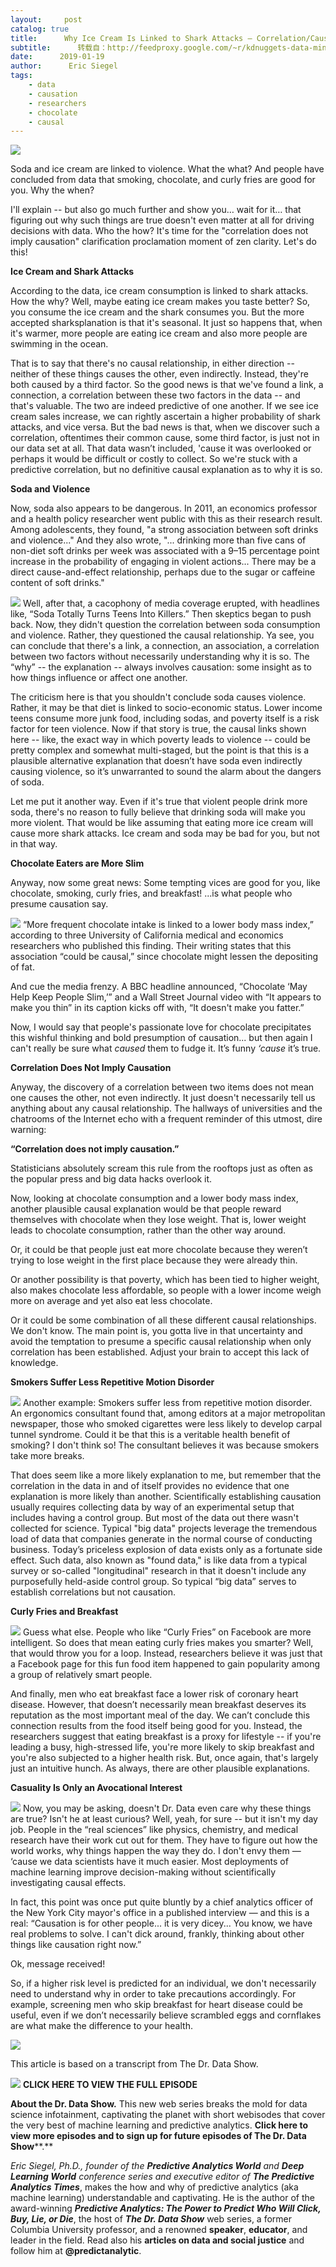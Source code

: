 ```yaml
---
layout:     post
catalog: true
title:      Why Ice Cream Is Linked to Shark Attacks – Correlation/Causation Smackdown
subtitle:      转载自：http://feedproxy.google.com/~r/kdnuggets-data-mining-analytics/~3/RaC3bNoHcP0/dr-data-ice-cream-linked-shark-attacks.html
date:      2019-01-19
author:      Eric Siegel
tags:
    - data
    - causation
    - researchers
    - chocolate
    - causal
---
```


![](https://i.ibb.co/3fhg46G/dd-6-image1.jpg)


Soda and ice cream are linked to violence. What the what? And people have concluded from data that smoking, chocolate, and curly fries are good for you. Why the when?

I'll explain -- but also go much further and show you… wait for it… that figuring out why such things are true doesn't even matter at all for driving decisions with data. Who the how? It's time for the "correlation does not imply causation" clarification proclamation moment of zen clarity. Let's do this!

**Ice Cream and Shark Attacks**

According to the data, ice cream consumption is linked to shark attacks. How the why? Well, maybe eating ice cream makes you taste better? So, you consume the ice cream and the shark consumes you. But the more accepted sharksplanation is that it's seasonal. It just so happens that, when it's warmer, more people are eating ice cream and also more people are swimming in the ocean.

That is to say that there's no causal relationship, in either direction -- neither of these things causes the other, even indirectly. Instead, they're both caused by a third factor. So the good news is that we've found a link, a connection, a correlation between these two factors in the data -- and that's valuable. The two are indeed predictive of one another. If we see ice cream sales increase, we can rightly ascertain a higher probability of shark attacks, and vice versa. But the bad news is that, when we discover such a correlation, oftentimes their common cause, some third factor, is just not in our data set at all. That data wasn’t included, 'cause it was overlooked or perhaps it would be difficult or costly to collect. So we're stuck with a predictive correlation, but no definitive causal explanation as to why it is so.

**Soda and Violence**

Now, soda also appears to be dangerous. In 2011, an economics professor and a health policy researcher went public with this as their research result. Among adolescents, they found, "a strong association between soft drinks and violence..." And they also wrote, "... drinking more than five cans of non-diet soft drinks per week was associated with a 9–15 percentage point increase in the probability of engaging in violent actions... There may be a direct cause-and-effect relationship, perhaps due to the sugar or caffeine content of soft drinks."

![](http://feedproxy.google.com/wp-content/uploads/dds-image6.jpg)
Well, after that, a cacophony of media coverage erupted, with headlines like, “Soda Totally Turns Teens Into Killers.” Then skeptics began to push back. Now, they didn't question the correlation between soda consumption and violence. Rather, they questioned the causal relationship. Ya see, you can conclude that there's a link, a connection, an association, a correlation between two factors without necessarily understanding why it is so. The “why” -- the explanation -- always involves causation: some insight as to how things influence or affect one another.

The criticism here is that you shouldn't conclude soda causes violence. Rather, it may be that diet is linked to socio-economic status. Lower income teens consume more junk food, including sodas, and poverty itself is a risk factor for teen violence. Now if that story is true, the causal links shown here -- like, the exact way in which poverty leads to violence -- could be pretty complex and somewhat multi-staged, but the point is that this is a plausible alternative explanation that doesn’t have soda even indirectly causing violence, so it’s unwarranted to sound the alarm about the dangers of soda.

Let me put it another way. Even if it's true that violent people drink more soda, there's no reason to fully believe that drinking soda will make you more violent. That would be like assuming that eating more ice cream will cause more shark attacks. Ice cream and soda may be bad for you, but not in that way.

**Chocolate Eaters are More Slim**

Anyway, now some great news: Some tempting vices are good for you, like chocolate, smoking, curly fries, and breakfast! ...is what people who presume causation say.

![](http://feedproxy.google.com/wp-content/uploads/dds-image5.jpg)
“More frequent chocolate intake is linked to a lower body mass index,” according to three University of California medical and economics researchers who published this finding. Their writing states that this association “could be causal,” since chocolate might lessen the depositing of fat.

And cue the media frenzy. A BBC headline announced, “Chocolate ‘May Help Keep People Slim,’” and a Wall Street Journal video with “It appears to make you thin” in its caption kicks off with, “It doesn't make you fatter.”

Now, I would say that people's passionate love for chocolate precipitates this wishful thinking and bold presumption of causation... but then again I can't really be sure what *caused* them to fudge it. It’s funny *‘cause* it’s true.

**Correlation Does Not Imply Causation**

Anyway, the discovery of a correlation between two items does not mean one causes the other, not even indirectly. It just doesn't necessarily tell us anything about any causal relationship. The hallways of universities and the chatrooms of the Internet echo with a frequent reminder of this utmost, dire warning:

**“Correlation does not imply causation.”**

Statisticians absolutely scream this rule from the rooftops just as often as the popular press and big data hacks overlook it.

Now, looking at chocolate consumption and a lower body mass index, another plausible causal explanation would be that people reward themselves with chocolate when they lose weight. That is, lower weight leads to chocolate consumption, rather than the other way around.

Or, it could be that people just eat more chocolate because they weren’t trying to lose weight in the first place because they were already thin.

Or another possibility is that poverty, which has been tied to higher weight, also makes chocolate less affordable, so people with a lower income weigh more on average and yet also eat less chocolate.

Or it could be some combination of all these different causal relationships. We don't know. The main point is, you gotta live in that uncertainty and avoid the temptation to presume a specific causal relationship when only correlation has been established. Adjust your brain to accept this lack of knowledge.

**Smokers Suffer Less Repetitive Motion Disorder**

![](http://feedproxy.google.com/wp-content/uploads/dds-image9.jpg)
Another example: Smokers suffer less from repetitive motion disorder. An ergonomics consultant found that, among editors at a major metropolitan newspaper, those who smoked cigarettes were less likely to develop carpal tunnel syndrome. Could it be that this is a veritable health benefit of smoking? I don't think so! The consultant believes it was because smokers take more breaks.

That does seem like a more likely explanation to me, but remember that the correlation in the data in and of itself provides no evidence that one explanation is more likely than another. Scientifically establishing causation usually requires collecting data by way of an experimental setup that includes having a control group. But most of the data out there wasn't collected for science. Typical "big data" projects leverage the tremendous load of data that companies generate in the normal course of conducting business. Today’s priceless explosion of data exists only as a fortunate side effect. Such data, also known as "found data," is like data from a typical survey or so-called "longitudinal" research in that it doesn't include any purposefully held-aside control group. So typical “big data” serves to establish correlations but not causation.

**Curly Fries and Breakfast**

![](http://feedproxy.google.com/images/curly-fries-290.jpg)
Guess what else. People who like “Curly Fries” on Facebook are more intelligent. So does that mean eating curly fries makes you smarter? Well, that would throw you for a loop. Instead, researchers believe it was just that a Facebook page for this fun food item happened to gain popularity among a group of relatively smart people.

And finally, men who eat breakfast face a lower risk of coronary heart disease. However, that doesn’t necessarily mean breakfast deserves its reputation as the most important meal of the day. We can’t conclude this connection results from the food itself being good for you. Instead, the researchers suggest that eating breakfast is a proxy for lifestyle -- if you're leading a busy, high-stressed life, you're more likely to skip breakfast and you're also subjected to a higher health risk. But, once again, that's largely just an intuitive hunch. As always, there are other plausible explanations.

**Casuality Is Only an Avocational Interest**

![](http://feedproxy.google.com/wp-content/uploads/dds-image2.jpg)
Now, you may be asking, doesn't Dr. Data even care why these things are true? Isn't he at least curious? Well, yeah, for sure -- but it isn't my day job. People in the “real sciences” like physics, chemistry, and medical research have their work cut out for them. They have to figure out how the world works, why things happen the way they do. I don't envy them — ‘cause we data scientists have it much easier. Most deployments of machine learning improve decision-making without scientifically investigating causal effects.

In fact, this point was once put quite bluntly by a chief analytics officer of the New York City mayor's office in a published interview — and this is a real: “Causation is for other people... it is very dicey... You know, we have real problems to solve. I can't dick around, frankly, thinking about other things like causation right now.”

Ok, message received!

So, if a higher risk level is predicted for an individual, we don't necessarily need to understand why in order to take precautions accordingly. For example, screening men who skip breakfast for heart disease could be useful, even if we don’t necessarily believe scrambled eggs and cornflakes are what make the difference to your health.

![](https://image.ibb.co/im1qgz/dr_data_image_2.jpg)


This article is based on a transcript from The Dr. Data Show.

![](https://i.ibb.co/mXSWgDW/dds-ice-cream-sharks.jpg)
**CLICK HERE TO VIEW THE FULL EPISODE**

**About the Dr. Data Show.** This new web series breaks the mold for data science infotainment, captivating the planet with short webisodes that cover the very best of machine learning and predictive analytics. **Click here to view more episodes and to sign up for future episodes of The Dr. Data Show****.**

*Eric Siegel, Ph.D., founder of the **Predictive Analytics World** and **Deep Learning World** conference series and executive editor of **The Predictive Analytics Times***, makes the how and why of predictive analytics (aka machine learning) understandable and captivating. He is the author of the award-winning ***Predictive Analytics: The Power to Predict Who Will Click, Buy, Lie, or Die***, the host of ***The Dr. Data Show*** web series, a former Columbia University professor, and a renowned **speaker**, **educator**, and leader in the field. Read also his **articles on data and social justice** and follow him at **@predictanalytic**.



 
